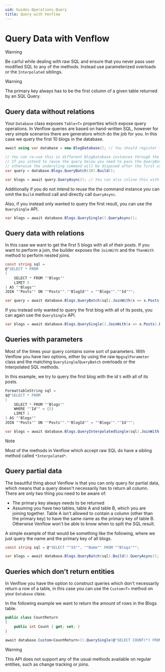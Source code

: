 ```yaml
---
uid: Guides.Operations.Query
title: Query with Venflow
---
```


# Query Data with Venflow

> [!WARNING] 
> Be carful while dealing with raw SQL and ensure that you never pass user modified SQL to any of the methods. Instead use parameterized  overloads or the `Interpolated` siblings.

> [!WARNING] 
> The primary key always has to be the first column of a given table returned by an SQL Query.

## Query data without relations

Your `Database` class exposes `Table<T>` properties which expose query operations. In Venflow queries are based on hand-written SQL, however for very simple scenarios there are generators which do the job for you. In this case we query the first 10 blogs in the database.

```cs
await using var database = new BlogDatabase(); // You should register this in a Transient/Scoped your IOC Container.

// You can re-use this in different BlogDatabase instances through the database.Blogs.QueryAsync() method
// If you intend to reuse the query below you need to pass the QueryBatch method false for the disposeCommand,
// otherwise the underyling command will be disposed after the first use.
var query = database.Blogs.QueryBatch(10).Build(); 

var blogs = await query.QueryAsync(); // You can also inline this with the line above.
```

Additionally if you do not intend to reuse the the command instance you can omit the `Build` method call and directly call `QueryAsync`.

Also, if you instead only wanted to query the first result, you can use the `QuerySingle` API.

```cs
var blogs = await database.Blogs.QuerySingle().QueryAsync();
```

## Query data with relations

In this case we want to get the first 5 blogs with all of their posts. If you want to perform a join, the builder exposes the `JoinWith` and the `ThenWith` method to perform nested joins.

```cs
const string sql = 
@"SELECT * FROM 
(
	SELECT * FROM ""Blogs""
	LIMIT 5
) AS ""Blogs"" 
JOIN ""Posts"" ON ""Posts"".""BlogId"" = ""Blogs"".""Id""";

var query = await database.Blogs.QueryBatch(sql).JoinWith(x => x.Posts).Build().QueryAsync();
```

If you instead only wanted to query the first blog with all of its posts, you can again use the `QuerySingle` API.

```cs
var blogs = await database.Blogs.QuerySingle().JoinWith(x => x.Posts).Build().QueryAsync();
```

## Queries with parameters

Most of the times your query contains some sort of parameters. With Venflow you have two options, either by using the raw `NpgsqlParameter` class and the matching `QuerySingle`/`QueryBatch` overloads or the Interpolated SQL methods.

In this example, we try to query the first blog with the id `5` with all of its posts. 

```cs
FormattableString sql =
$@"SELECT * FROM 
(
	SELECT * FROM ""Blogs""
	WHERE ""Id"" = {5}
	LIMIT 1
) AS ""Blogs"" 
JOIN ""Posts"" ON ""Posts"".""BlogId"" = ""Blogs"".""Id""";

var blogs = await database.Blogs.QueryInterpolatedSingle(sql).JoinWith(x => x.Posts).Build().QueryAsync();
```

> [!NOTE] 
> Most of the methods in Venflow which accept raw SQL do have a sibling method called `*Interpolated*`.

## Query partial data

The beautiful thing about Venflow is that you can only query for partial data, which means that a query doesn't necessarily  has to return all column. There are only two thing you need to be aware of:

- The primary key always needs to be returned
- Assuming you have two tables, table A and table B, which you are joining together. Table A isn't allowed to contain a column (other than the primary key) to have the same name as the primary key of table B. Otherwise Venflow won't be able to know when to spilt the SQL result.

A simple example of that would be something like the following, where we just query the name and the primary key of all blogs.

```cs
const string sql = @"SELECT ""Id"", ""Name"" FROM ""Blogs""";

var blogs = await database.Blogs.QueryBatch(sql).Build().QueryAsync();
```

## Queries which don't return entities

In Venflow you have the option to construct queries which don't necessarily return a row of a table, in this case you can use the `Custom<T>` method on your `Database` class. 

In the following example we want to return the amount of rows in the Blogs table.

```cs
public class CountReturn
{
    public int Count { get; set; }
}

await database.Custom<CountReturn>().QuerySingle(@"SELECT COUNT(*) FROM ""Blogs""").Build().QueryAsync();
```

> [!WARNING] 
> This API does not support any of the usual methods available on regular entities, such as change tracking or joins.